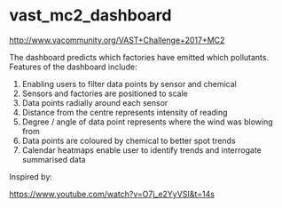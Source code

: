 # vast_mc2_dashboard

http://www.vacommunity.org/VAST+Challenge+2017+MC2

The dashboard predicts which factories have emitted which pollutants. Features of the dashboard include:

1) Enabling users to filter data points by sensor and chemical
2) Sensors and factories are positioned to scale
3) Data points radially around each sensor
4) Distance from the centre represents intensity of reading
5) Degree / angle of data point represents where the wind was blowing from
6) Data points are coloured by chemical to better spot trends
7) Calendar heatmaps enable user to identify trends and interrogate summarised data

Inspired by:

https://www.youtube.com/watch?v=O7j_e2YyVSI&t=14s
